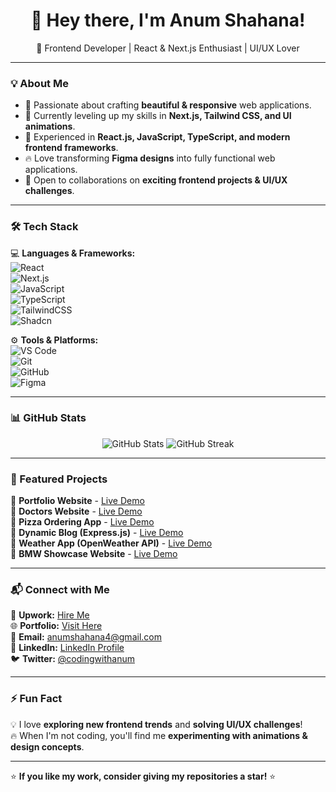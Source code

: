 <h1 align="center">👋 Hey there, I'm Anum Shahana!</h1>
<p align="center">
  🚀 Frontend Developer | React & Next.js Enthusiast | UI/UX Lover
</p>

---

### 💡 About Me  
- 👀 Passionate about crafting **beautiful & responsive** web applications.  
- 🌱 Currently leveling up my skills in **Next.js, Tailwind CSS, and UI animations**.  
- 💼 Experienced in **React.js, JavaScript, TypeScript, and modern frontend frameworks**.  
- 🔥 Love transforming **Figma designs** into fully functional web applications.  
- 💞️ Open to collaborations on **exciting frontend projects & UI/UX challenges**.  

---

### 🛠️ Tech Stack  
💻 **Languages & Frameworks:**  
![React](https://img.shields.io/badge/React-61DAFB?style=for-the-badge&logo=react&logoColor=black)  
![Next.js](https://img.shields.io/badge/Next.js-000000?style=for-the-badge&logo=nextdotjs&logoColor=white)  
![JavaScript](https://img.shields.io/badge/JavaScript-F7DF1E?style=for-the-badge&logo=javascript&logoColor=black)  
![TypeScript](https://img.shields.io/badge/TypeScript-3178C6?style=for-the-badge&logo=typescript&logoColor=white)  
![TailwindCSS](https://img.shields.io/badge/TailwindCSS-06B6D4?style=for-the-badge&logo=tailwindcss&logoColor=white)  
![Shadcn](https://img.shields.io/badge/Shadcn_UI-000000?style=for-the-badge&logo=shadcn&logoColor=white)  

⚙️ **Tools & Platforms:**  
![VS Code](https://img.shields.io/badge/VSCode-007ACC?style=for-the-badge&logo=visualstudiocode&logoColor=white)  
![Git](https://img.shields.io/badge/Git-F05032?style=for-the-badge&logo=git&logoColor=white)  
![GitHub](https://img.shields.io/badge/GitHub-181717?style=for-the-badge&logo=github&logoColor=white)  
![Figma](https://img.shields.io/badge/Figma-F24E1E?style=for-the-badge&logo=figma&logoColor=white)  

---

### 📊 GitHub Stats  
<p align="center">
  <img src="https://github-readme-stats.vercel.app/api?username=codingwithanum&show_icons=true&theme=radical" alt="GitHub Stats">
  <img src="https://github-readme-streak-stats.herokuapp.com/?user=codingwithanum&theme=radical" alt="GitHub Streak">
</p>

---

### 🚀 Featured Projects  
🔹 **Portfolio Website** - [Live Demo](https://portfolio-anum-shahanas-projects.vercel.app/)  
🔹 **Doctors Website** - [Live Demo](https://doctorswebsite-anum-shahanas-projects.vercel.app/)  
🔹 **Pizza Ordering App** - [Live Demo](https://pizzawebsite-anum-shahanas-projects.vercel.app/)  
🔹 **Dynamic Blog (Express.js)** - [Live Demo](https://blogapplication-anum-shahanas-projects.vercel.app/)  
🔹 **Weather App (OpenWeather API)** - [Live Demo](https://weatherapp-anum-shahanas-projects.vercel.app/)  
🔹 **BMW Showcase Website** - [Live Demo](https://bmwdesign-anum-shahanas-projects.vercel.app/)  

---

### 📬 Connect with Me  
💼 **Upwork:** [Hire Me](https://www.upwork.com/freelancers/~01feee2079fb8e18bb?viewMode=1)  
🌐 **Portfolio:** [Visit Here](https://www.anumshahana.com/)  
📧 **Email:** anumshahana4@gmail.com  
💬 **LinkedIn:** [LinkedIn Profile](https://www.linkedin.com/in/anumshahana/)  
🐦 **Twitter:** [@codingwithanum](https://twitter.com/your-handle)  

---

### ⚡ Fun Fact  
💡 I love **exploring new frontend trends** and **solving UI/UX challenges**!  
🔥 When I'm not coding, you'll find me **experimenting with animations & design concepts**.  

---

⭐ **If you like my work, consider giving my repositories a star!** ⭐  
